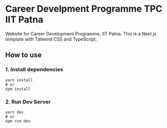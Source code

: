 

# Career Develpment Programme TPC IIT Patna

Website for Career Development Programme, IIT Patna. This is a Next.js template with Tailwind CSS and TypeScript.
 
<!-- ![image](https://user-images.githubusercontent.com/1884712/121497169-03228680-c990-11eb-975a-e77fddc43de0.png) -->

## How to use

### 1\. Install dependencies

```
yarn install
# or
npm install
```

### 2\. Run Dev Server

```
yarn dev
# or
npm run dev
```

